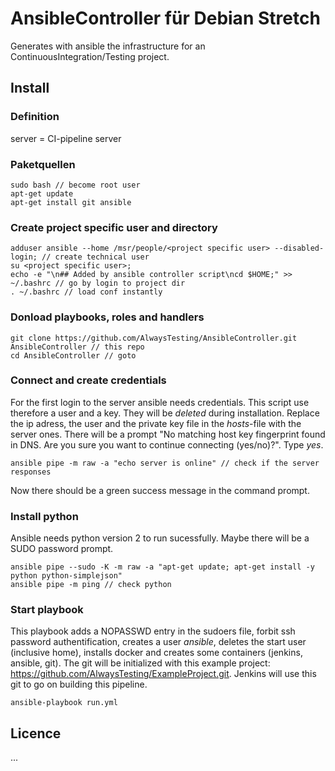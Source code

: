 # AnsibleController für Debian Stretch
Generates with ansible the infrastructure for an ContinuousIntegration/Testing project.

## Install
### Definition
server = CI-pipeline server

### Paketquellen
```
sudo bash // become root user
apt-get update
apt-get install git ansible
```
### Create project specific user and directory
```
adduser ansible --home /msr/people/<project specific user> --disabled-login; // create technical user
su <project specific user>;
echo -e "\n## Added by ansible controller script\ncd $HOME;" >> ~/.bashrc // go by login to project dir
. ~/.bashrc // load conf instantly
```
### Donload playbooks, roles and handlers
```
git clone https://github.com/AlwaysTesting/AnsibleController.git AnsibleController // this repo
cd AnsibleController // goto
```
### Connect and create credentials
For the first login to the server ansible needs credentials.
This script use therefore a user and a key. They will be *deleted* during installation.
Replace the ip adress, the user and the private key file in the _hosts_-file with the server ones.
There will be a prompt "No matching host key fingerprint found in DNS. Are you sure you want to continue connecting (yes/no)?". Type _yes_.
```
ansible pipe -m raw -a "echo server is online" // check if the server responses
```
Now there should be a green success message in the command prompt.
### Install python
Ansible needs python version 2 to run sucessfully. Maybe there will be a SUDO password prompt.
```
ansible pipe --sudo -K -m raw -a "apt-get update; apt-get install -y python python-simplejson"
ansible pipe -m ping // check python
```
### Start playbook
This playbook adds a NOPASSWD entry in the sudoers file, forbit ssh password authentification, creates a user _ansible_, deletes the start user (inclusive home), installs docker and creates some containers (jenkins, ansible, git). The git will be initialized with this example project:  https://github.com/AlwaysTesting/ExampleProject.git. Jenkins will use this git to go on building this pipeline.
```
ansible-playbook run.yml
```

## Licence
...
